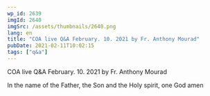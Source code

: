 ```yaml
---
wp_id: 2639
imgId: 2640
imgSrc: /assets/thumbnails/2640.png
lang: en
title: "COA live Q&A February. 10. 2021 by Fr. Anthony Mourad"
pubDate: 2021-02-11T10:02:15
tags: ["q&a"]
---
```


<!-- page: 6 -->

<p>COA live Q&amp;A February. 10. 2021 by Fr. Anthony Mourad</p>
<p>In the name of the Father, the Son and the Holy spirit, one God amen</p>
